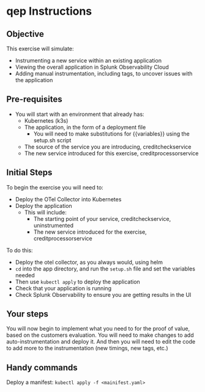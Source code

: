 # qep Instructions

## Objective
This exercise will simulate:
* Instrumenting a new service within an existing application
* Viewing the overall application in Splunk Observability Cloud
* Adding manual instrumentation, including tags, to uncover issues with the application

## Pre-requisites
* You will start with an environment that already has:
  * Kubernetes (k3s)
  * The application, in the form of a deployment file
    * You will need to make substitutions for {{variables}} using the setup.sh script
  * The source of the service you are introducing, creditcheckservice
  * The new service introduced for this exercise, creditprocessorservice

## Initial Steps
To begin the exercise you will need to:
* Deploy the OTel Collector into Kubernetes
* Deploy the application
  * This will include:
    * The starting point of your service, creditcheckservice, uninstrumented
    * The new service introduced for the exercise, creditprocessorservice  

To do this:
* Deploy the otel collector, as you always would, using helm
* `cd` into the app directory, and run the `setup.sh` file and set the variables needed
* Then use `kubectl apply` to deploy the application
* Check that your application is running
* Check Splunk Observability to ensure you are getting results in the UI

## Your steps
You will now begin to implement what you need to for the proof of value, based on the customers evaluation. You will need to make changes to add auto-instrumentation and deploy it. And then you will need to edit the code to add more to the instrumentation (new timings, new tags, etc.)

## Handy commands

Deploy a manifest:
`kubectl apply -f <mainifest.yaml>`


